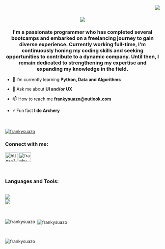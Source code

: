 <img align="right" src="https://visitor-badge.laobi.icu/badge?page_id=FrankySuazo.FrankySuazo" />

<h1 align="center">
  <img src="https://readme-typing-svg.herokuapp.com/?front=Righteous&size=35&center=true&vCenter=true&width=500&height=70&duration=3500&lines=Welcome+to+my+Github+👋;I'm+Franky+Suazo!;" />
</h1>

<h3 align="center">I'm a passionate programmer who has completed several bootcamps and embarked on a freelancing journey to gain diverse experience. Currently working full-time, I'm continuously honing my coding skills and seeking opportunities to contribute to a dynamic company. Until then, I remain dedicated to strengthening my expertise and expanding my knowledge in the field.</h3>

- 🌱 I’m currently learning **Python, Data and Algorithms**

- 💬 Ask me about **UI and/or UX**

- 📫 How to reach me **frankysuazo@outlook.com**

- ⚡ Fun fact **I do Archery**

<br />
<p align="left"> <a href="https://github.com/ryo-ma/github-profile-trophy"><img src="https://github-profile-trophy.vercel.app/?username=FrankySuazo&theme=darkhub" alt="frankysuazo" /></a> </p>


<h3 align="left">Connect with me:</h3>
<p align="left">
<a href="https://www.linkedin.com/in/dilennys-franky-suazo/" target="blank"><img align="center" src="https://raw.githubusercontent.com/rahuldkjain/github-profile-readme-generator/master/src/images/icons/Social/linked-in-alt.svg" alt="https://www.linkedin.com/in/dilennys-franky-suazo/" height="30" width="40" /></a>
<a href="https://leetcode.com/u/frankysuazo/" target="blank"><img align="center" src="https://raw.githubusercontent.com/rahuldkjain/github-profile-readme-generator/master/src/images/icons/Social/leet-code.svg" alt="franky suazo" height="30" width="40" /></a>
</p>

<br />

<h3 align="left">Languages and Tools:</h3>
<br />
<div align="left">
  <a href="https://skillicons.dev">
    <img src="https://skillicons.dev/icons?i=js,html,css,java,python&theme=dark" /> <br>
    <img src="https://skillicons.dev/icons?i=github,react,bootstrap,vscode,mysql,postman&theme=dark" /><br>
  </a>
</div>

<br />
<br />

<p><img align="left" src="https://github-readme-stats.vercel.app/api/top-langs?username=frankysuazo&show_icons=true&locale=en&layout=compact" alt="frankysuazo" /></p>

<p>&nbsp;<img align="center" src="https://github-readme-stats.vercel.app/api?username=frankysuazo&show_icons=true&locale=en" alt="frankysuazo" /></p>

<br />
<p><img align="center" src="https://github-readme-streak-stats.herokuapp.com/?user=frankysuazo&" alt="frankysuazo" /></p>
<br />
